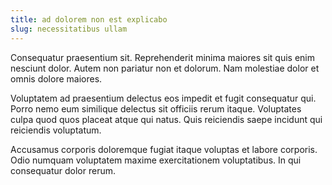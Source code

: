 ```yaml
---
title: ad dolorem non est explicabo
slug: necessitatibus ullam
---
```


Consequatur praesentium sit. Reprehenderit minima maiores sit quis enim nesciunt dolor. Autem non pariatur non et dolorum. Nam molestiae dolor et omnis dolore maiores.

Voluptatem ad praesentium delectus eos impedit et fugit consequatur qui. Porro nemo eum similique delectus sit officiis rerum itaque. Voluptates culpa quod quos placeat atque qui natus. Quis reiciendis saepe incidunt qui reiciendis voluptatum.

Accusamus corporis doloremque fugiat itaque voluptas et labore corporis. Odio numquam voluptatem maxime exercitationem voluptatibus. In qui consequatur dolor rerum.
